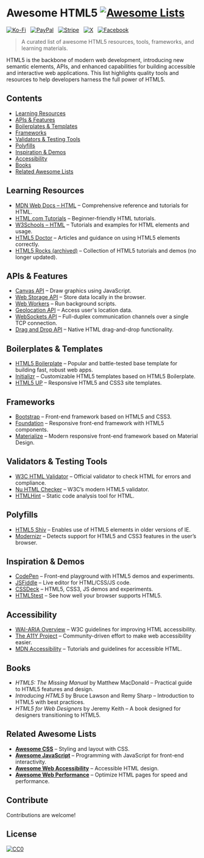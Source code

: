 # Awesome HTML5 [![Awesome Lists](https://srv-cdn.himpfen.io/badges/awesome-lists/awesomelists-flat.svg)](https://github.com/awesomelistsio/awesome)

[![Ko-Fi](https://srv-cdn.himpfen.io/badges/kofi/kofi-flat.svg)](https://ko-fi.com/awesomelists) &nbsp; [![PayPal](https://srv-cdn.himpfen.io/badges/paypal/paypal-flat.svg)](https://www.paypal.com/donate/?hosted_button_id=3LLKRXJU44EJJ) &nbsp; [![Stripe](https://srv-cdn.himpfen.io/badges/stripe/stripe-flat.svg)](https://tinyurl.com/e8ymxdw3) &nbsp; [![X](https://srv-cdn.himpfen.io/badges/twitter/twitter-flat.svg)](https://x.com/ListsAwesome) &nbsp; [![Facebook](https://srv-cdn.himpfen.io/badges/facebook-pages/facebook-pages-flat.svg)](https://www.facebook.com/awesomelists)

> A curated list of awesome HTML5 resources, tools, frameworks, and learning materials.

HTML5 is the backbone of modern web development, introducing new semantic elements, APIs, and enhanced capabilities for building accessible and interactive web applications. This list highlights quality tools and resources to help developers harness the full power of HTML5.

## Contents

- [Learning Resources](#learning-resources)
- [APIs & Features](#apis--features)
- [Boilerplates & Templates](#boilerplates--templates)
- [Frameworks](#frameworks)
- [Validators & Testing Tools](#validators--testing-tools)
- [Polyfills](#polyfills)
- [Inspiration & Demos](#inspiration--demos)
- [Accessibility](#accessibility)
- [Books](#books)
- [Related Awesome Lists](#related-awesome-lists)

## Learning Resources

- [MDN Web Docs – HTML](https://developer.mozilla.org/en-US/docs/Web/HTML) – Comprehensive reference and tutorials for HTML.
- [HTML.com Tutorials](https://html.com/) – Beginner-friendly HTML tutorials.
- [W3Schools – HTML](https://www.w3schools.com/html/) – Tutorials and examples for HTML elements and usage.
- [HTML5 Doctor](http://html5doctor.com/) – Articles and guidance on using HTML5 elements correctly.
- [HTML5 Rocks (archived)](https://www.html5rocks.com/en/) – Collection of HTML5 tutorials and demos (no longer updated).

## APIs & Features

- [Canvas API](https://developer.mozilla.org/en-US/docs/Web/API/Canvas_API) – Draw graphics using JavaScript.
- [Web Storage API](https://developer.mozilla.org/en-US/docs/Web/API/Web_Storage_API) – Store data locally in the browser.
- [Web Workers](https://developer.mozilla.org/en-US/docs/Web/API/Web_Workers_API) – Run background scripts.
- [Geolocation API](https://developer.mozilla.org/en-US/docs/Web/API/Geolocation_API) – Access user's location data.
- [WebSockets API](https://developer.mozilla.org/en-US/docs/Web/API/WebSockets_API) – Full-duplex communication channels over a single TCP connection.
- [Drag and Drop API](https://developer.mozilla.org/en-US/docs/Web/API/HTML_Drag_and_Drop_API) – Native HTML drag-and-drop functionality.

## Boilerplates & Templates

- [HTML5 Boilerplate](https://html5boilerplate.com/) – Popular and battle-tested base template for building fast, robust web apps.
- [Initializr](https://www.initializr.com/) – Customizable HTML5 templates based on HTML5 Boilerplate.
- [HTML5 UP](https://html5up.net/) – Responsive HTML5 and CSS3 site templates.

## Frameworks

- [Bootstrap](https://getbootstrap.com/) – Front-end framework based on HTML5 and CSS3.
- [Foundation](https://get.foundation/) – Responsive front-end framework with HTML5 components.
- [Materialize](https://materializecss.com/) – Modern responsive front-end framework based on Material Design.

## Validators & Testing Tools

- [W3C HTML Validator](https://validator.w3.org/) – Official validator to check HTML for errors and compliance.
- [Nu HTML Checker](https://validator.w3.org/nu/) – W3C’s modern HTML5 validator.
- [HTMLHint](https://htmlhint.com/) – Static code analysis tool for HTML.

## Polyfills

- [HTML5 Shiv](https://github.com/aFarkas/html5shiv) – Enables use of HTML5 elements in older versions of IE.
- [Modernizr](https://modernizr.com/) – Detects support for HTML5 and CSS3 features in the user’s browser.

## Inspiration & Demos

- [CodePen](https://codepen.io/) – Front-end playground with HTML5 demos and experiments.
- [JSFiddle](https://jsfiddle.net/) – Live editor for HTML/CSS/JS code.
- [CSSDeck](http://cssdeck.com/) – HTML5, CSS3, JS demos and experiments.
- [HTML5test](https://html5test.com/) – See how well your browser supports HTML5.

## Accessibility

- [WAI-ARIA Overview](https://www.w3.org/WAI/standards-guidelines/aria/) – W3C guidelines for improving HTML accessibility.
- [The A11Y Project](https://www.a11yproject.com/) – Community-driven effort to make web accessibility easier.
- [MDN Accessibility](https://developer.mozilla.org/en-US/docs/Learn/Accessibility) – Tutorials and guidelines for accessible HTML.

## Books

- *HTML5: The Missing Manual* by Matthew MacDonald – Practical guide to HTML5 features and design.
- *Introducing HTML5* by Bruce Lawson and Remy Sharp – Introduction to HTML5 with best practices.
- *HTML5 for Web Designers* by Jeremy Keith – A book designed for designers transitioning to HTML5.

## Related Awesome Lists

- **[Awesome CSS](https://github.com/awesomelistsio/awesome-css)** – Styling and layout with CSS.
- **[Awesome JavaScript](https://github.com/awesomelistsio/awesome-javascript)** – Programming with JavaScript for front-end interactivity.
- **[Awesome Web Accessibility](https://github.com/awesomelistsio/awesome-web-accessibility)** – Accessible HTML design.
- **[Awesome Web Performance](https://github.com/awesomelistsio/awesome-wpo)** – Optimize HTML pages for speed and performance.
  
## Contribute

Contributions are welcome!

## License

[![CC0](https://mirrors.creativecommons.org/presskit/buttons/88x31/svg/by-sa.svg)](http://creativecommons.org/licenses/by-sa/4.0/)

